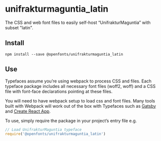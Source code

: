 
# unifrakturmaguntia_latin

The CSS and web font files to easily self-host “UnifrakturMaguntia” with subset "latin".

## Install

`npm install --save @openfonts/unifrakturmaguntia_latin`

## Use

Typefaces assume you’re using webpack to process CSS and files. Each typeface
package includes all necessary font files (woff2, woff) and a CSS file with
font-face declarations pointing at these files.

You will need to have webpack setup to load css and font files. Many tools built
with Webpack will work out of the box with Typefaces such as [Gatsby](https://github.com/gatsbyjs/gatsby)
and [Create React App](https://github.com/facebookincubator/create-react-app).

To use, simply require the package in your project’s entry file e.g.

```javascript
// Load UnifrakturMaguntia typeface
require('@openfonts/unifrakturmaguntia_latin')
```
